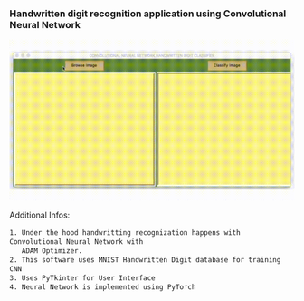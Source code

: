 ### Handwritten digit recognition application using Convolutional Neural Network


![alt text](demo.gif)

Additional Infos:

    1. Under the hood handwritting recognization happens with Convolutional Neural Network with 
       ADAM Optimizer.
    2. This software uses MNIST Handwritten Digit database for training CNN
    3. Uses PyTkinter for User Interface
    4. Neural Network is implemented using PyTorch





